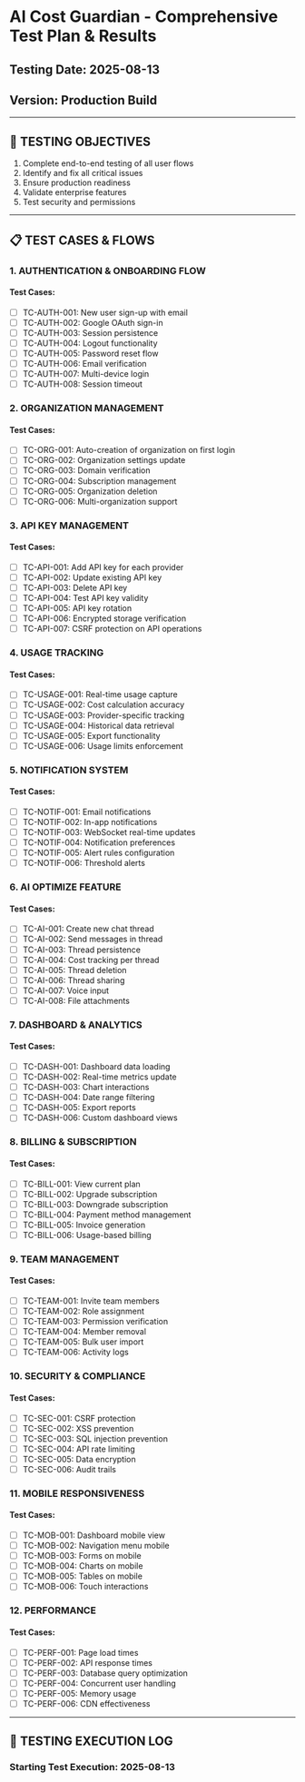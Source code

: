 # AI Cost Guardian - Comprehensive Test Plan & Results
## Testing Date: 2025-08-13
## Version: Production Build

---

## 🎯 TESTING OBJECTIVES
1. Complete end-to-end testing of all user flows
2. Identify and fix all critical issues
3. Ensure production readiness
4. Validate enterprise features
5. Test security and permissions

---

## 📋 TEST CASES & FLOWS

### 1. AUTHENTICATION & ONBOARDING FLOW
#### Test Cases:
- [ ] TC-AUTH-001: New user sign-up with email
- [ ] TC-AUTH-002: Google OAuth sign-in
- [ ] TC-AUTH-003: Session persistence
- [ ] TC-AUTH-004: Logout functionality
- [ ] TC-AUTH-005: Password reset flow
- [ ] TC-AUTH-006: Email verification
- [ ] TC-AUTH-007: Multi-device login
- [ ] TC-AUTH-008: Session timeout

### 2. ORGANIZATION MANAGEMENT
#### Test Cases:
- [ ] TC-ORG-001: Auto-creation of organization on first login
- [ ] TC-ORG-002: Organization settings update
- [ ] TC-ORG-003: Domain verification
- [ ] TC-ORG-004: Subscription management
- [ ] TC-ORG-005: Organization deletion
- [ ] TC-ORG-006: Multi-organization support

### 3. API KEY MANAGEMENT
#### Test Cases:
- [ ] TC-API-001: Add API key for each provider
- [ ] TC-API-002: Update existing API key
- [ ] TC-API-003: Delete API key
- [ ] TC-API-004: Test API key validity
- [ ] TC-API-005: API key rotation
- [ ] TC-API-006: Encrypted storage verification
- [ ] TC-API-007: CSRF protection on API operations

### 4. USAGE TRACKING
#### Test Cases:
- [ ] TC-USAGE-001: Real-time usage capture
- [ ] TC-USAGE-002: Cost calculation accuracy
- [ ] TC-USAGE-003: Provider-specific tracking
- [ ] TC-USAGE-004: Historical data retrieval
- [ ] TC-USAGE-005: Export functionality
- [ ] TC-USAGE-006: Usage limits enforcement

### 5. NOTIFICATION SYSTEM
#### Test Cases:
- [ ] TC-NOTIF-001: Email notifications
- [ ] TC-NOTIF-002: In-app notifications
- [ ] TC-NOTIF-003: WebSocket real-time updates
- [ ] TC-NOTIF-004: Notification preferences
- [ ] TC-NOTIF-005: Alert rules configuration
- [ ] TC-NOTIF-006: Threshold alerts

### 6. AI OPTIMIZE FEATURE
#### Test Cases:
- [ ] TC-AI-001: Create new chat thread
- [ ] TC-AI-002: Send messages in thread
- [ ] TC-AI-003: Thread persistence
- [ ] TC-AI-004: Cost tracking per thread
- [ ] TC-AI-005: Thread deletion
- [ ] TC-AI-006: Thread sharing
- [ ] TC-AI-007: Voice input
- [ ] TC-AI-008: File attachments

### 7. DASHBOARD & ANALYTICS
#### Test Cases:
- [ ] TC-DASH-001: Dashboard data loading
- [ ] TC-DASH-002: Real-time metrics update
- [ ] TC-DASH-003: Chart interactions
- [ ] TC-DASH-004: Date range filtering
- [ ] TC-DASH-005: Export reports
- [ ] TC-DASH-006: Custom dashboard views

### 8. BILLING & SUBSCRIPTION
#### Test Cases:
- [ ] TC-BILL-001: View current plan
- [ ] TC-BILL-002: Upgrade subscription
- [ ] TC-BILL-003: Downgrade subscription
- [ ] TC-BILL-004: Payment method management
- [ ] TC-BILL-005: Invoice generation
- [ ] TC-BILL-006: Usage-based billing

### 9. TEAM MANAGEMENT
#### Test Cases:
- [ ] TC-TEAM-001: Invite team members
- [ ] TC-TEAM-002: Role assignment
- [ ] TC-TEAM-003: Permission verification
- [ ] TC-TEAM-004: Member removal
- [ ] TC-TEAM-005: Bulk user import
- [ ] TC-TEAM-006: Activity logs

### 10. SECURITY & COMPLIANCE
#### Test Cases:
- [ ] TC-SEC-001: CSRF protection
- [ ] TC-SEC-002: XSS prevention
- [ ] TC-SEC-003: SQL injection prevention
- [ ] TC-SEC-004: API rate limiting
- [ ] TC-SEC-005: Data encryption
- [ ] TC-SEC-006: Audit trails

### 11. MOBILE RESPONSIVENESS
#### Test Cases:
- [ ] TC-MOB-001: Dashboard mobile view
- [ ] TC-MOB-002: Navigation menu mobile
- [ ] TC-MOB-003: Forms on mobile
- [ ] TC-MOB-004: Charts on mobile
- [ ] TC-MOB-005: Tables on mobile
- [ ] TC-MOB-006: Touch interactions

### 12. PERFORMANCE
#### Test Cases:
- [ ] TC-PERF-001: Page load times
- [ ] TC-PERF-002: API response times
- [ ] TC-PERF-003: Database query optimization
- [ ] TC-PERF-004: Concurrent user handling
- [ ] TC-PERF-005: Memory usage
- [ ] TC-PERF-006: CDN effectiveness

---

## 🧪 TESTING EXECUTION LOG

### Starting Test Execution: 2025-08-13